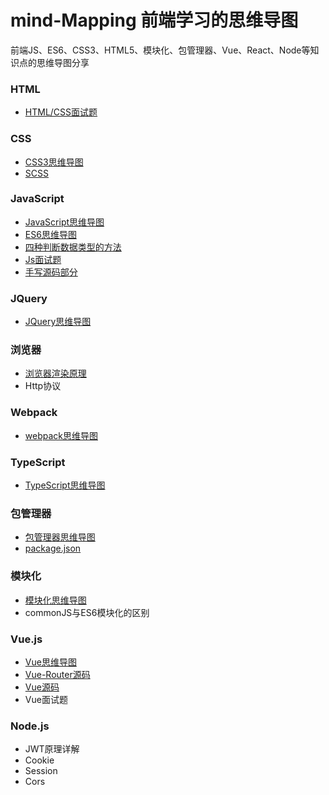 # mind-Mapping 前端学习的思维导图

前端JS、ES6、CSS3、HTML5、模块化、包管理器、Vue、React、Node等知识点的思维导图分享

### HTML
- [HTML/CSS面试题](https://github.com/zhh10/mind-Mapping/blob/master/HTML%EF%BD%9CCSS%E9%9D%A2%E8%AF%95%E9%A2%98.md)

### CSS
- [CSS3思维导图](https://github.com/zhh10/mind-Mapping/blob/master/CSS3.xmind)
- [SCSS](https://github.com/zhh10/mind-Mapping/blob/master/SCSS.md)

### JavaScript
- [JavaScript思维导图](https://github.com/zhh10/mind-Mapping/blob/master/JavaScript.xmind)
- [ES6思维导图](https://github.com/zhh10/mind-Mapping/blob/master/ES6.xmind)
- [四种判断数据类型的方法](https://github.com/zhh10/mind-Mapping/blob/master/%E5%9B%9B%E7%A7%8D%E5%88%A4%E6%96%AD%E6%95%B0%E6%8D%AE%E7%B1%BB%E5%9E%8B%E7%9A%84%E6%96%B9%E6%B3%95.md)
- [Js面试题](https://github.com/zhh10/mind-Mapping/blob/master/JS%E9%9D%A2%E8%AF%95%E9%A2%98.md)
- [手写源码部分](https://github.com/zhh10/mind-Mapping/blob/master/%E6%89%8B%E5%86%99%E6%BA%90%E7%A0%81%E9%83%A8%E5%88%86.md)

### JQuery 
- [JQuery思维导图](https://github.com/zhh10/mind-Mapping/blob/master/jquery.xmind)

### 浏览器
- [浏览器渲染原理](https://github.com/zhh10/mind-Mapping/blob/master/%E6%B5%8F%E8%A7%88%E5%99%A8%E7%9A%84%E6%B8%B2%E6%9F%93%E5%8E%9F%E7%90%86.md)
- Http协议

### Webpack
- [webpack思维导图](https://github.com/zhh10/mind-Mapping/blob/master/Webpack.xmind)

### TypeScript
- [TypeScript思维导图](https://github.com/zhh10/mind-Mapping/blob/master/typescript.xmind)

### 包管理器
- [包管理器思维导图](https://github.com/zhh10/mind-Mapping/blob/master/%E5%8C%85%E7%AE%A1%E7%90%86%E5%99%A8.xmind)
- [package.json](https://github.com/zhh10/mind-Mapping/blob/master/package.json.md)

### 模块化
- [模块化思维导图](https://github.com/zhh10/mind-Mapping/blob/master/%E6%A8%A1%E5%9D%97%E5%8C%96.xmind)
- commonJS与ES6模块化的区别

### Vue.js
- [Vue思维导图](https://github.com/zhh10/mind-Mapping/blob/master/Vue.js.xmind)
- [Vue-Router源码](https://github.com/zhh10/mind-Mapping/blob/master/Vue-Router%E6%BA%90%E7%A0%81.xmind)
- [Vue源码](https://github.com/zhh10/mind-Mapping/blob/master/Vue%E6%BA%90%E7%A0%81.xmind)
- Vue面试题

### Node.js
- JWT原理详解
- Cookie
- Session
- Cors
